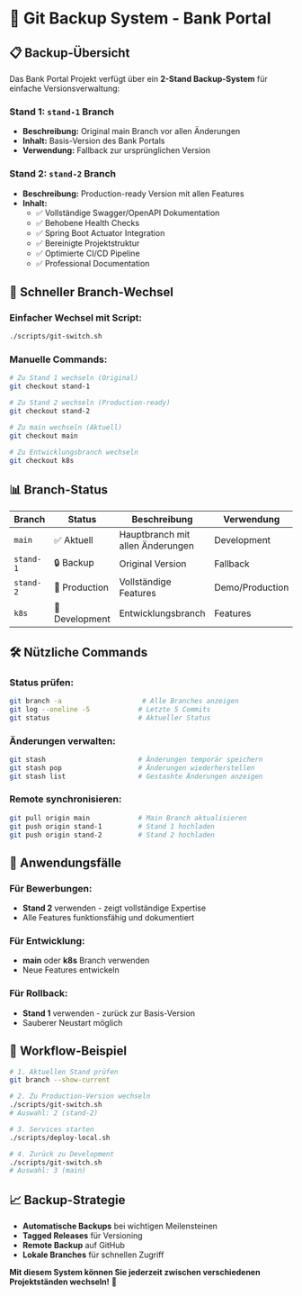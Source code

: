 # 🔄 Git Backup System - Bank Portal

## 📋 Backup-Übersicht

Das Bank Portal Projekt verfügt über ein **2-Stand Backup-System** für einfache Versionsverwaltung:

### **Stand 1: `stand-1` Branch**
- **Beschreibung:** Original main Branch vor allen Änderungen
- **Inhalt:** Basis-Version des Bank Portals
- **Verwendung:** Fallback zur ursprünglichen Version

### **Stand 2: `stand-2` Branch** 
- **Beschreibung:** Production-ready Version mit allen Features
- **Inhalt:** 
  - ✅ Vollständige Swagger/OpenAPI Dokumentation
  - ✅ Behobene Health Checks
  - ✅ Spring Boot Actuator Integration
  - ✅ Bereinigte Projektstruktur
  - ✅ Optimierte CI/CD Pipeline
  - ✅ Professional Documentation

## 🚀 Schneller Branch-Wechsel

### **Einfacher Wechsel mit Script:**
```bash
./scripts/git-switch.sh
```

### **Manuelle Commands:**
```bash
# Zu Stand 1 wechseln (Original)
git checkout stand-1

# Zu Stand 2 wechseln (Production-ready)
git checkout stand-2

# Zu main wechseln (Aktuell)
git checkout main

# Zu Entwicklungsbranch wechseln
git checkout k8s
```

## 📊 Branch-Status

| Branch | Status | Beschreibung | Verwendung |
|--------|--------|--------------|------------|
| `main` | ✅ Aktuell | Hauptbranch mit allen Änderungen | Development |
| `stand-1` | 🔒 Backup | Original Version | Fallback |
| `stand-2` | 🚀 Production | Vollständige Features | Demo/Production |
| `k8s` | 🔧 Development | Entwicklungsbranch | Features |

## 🛠️ Nützliche Commands

### **Status prüfen:**
```bash
git branch -a                    # Alle Branches anzeigen
git log --oneline -5            # Letzte 5 Commits
git status                      # Aktueller Status
```

### **Änderungen verwalten:**
```bash
git stash                       # Änderungen temporär speichern
git stash pop                   # Änderungen wiederherstellen
git stash list                  # Gestashte Änderungen anzeigen
```

### **Remote synchronisieren:**
```bash
git pull origin main            # Main Branch aktualisieren
git push origin stand-1         # Stand 1 hochladen
git push origin stand-2         # Stand 2 hochladen
```

## 🎯 Anwendungsfälle

### **Für Bewerbungen:**
- **Stand 2** verwenden - zeigt vollständige Expertise
- Alle Features funktionsfähig und dokumentiert

### **Für Entwicklung:**
- **main** oder **k8s** Branch verwenden
- Neue Features entwickeln

### **Für Rollback:**
- **Stand 1** verwenden - zurück zur Basis-Version
- Sauberer Neustart möglich

## 🔄 Workflow-Beispiel

```bash
# 1. Aktuellen Stand prüfen
git branch --show-current

# 2. Zu Production-Version wechseln
./scripts/git-switch.sh
# Auswahl: 2 (stand-2)

# 3. Services starten
./scripts/deploy-local.sh

# 4. Zurück zu Development
./scripts/git-switch.sh  
# Auswahl: 3 (main)
```

## 📈 Backup-Strategie

- **Automatische Backups** bei wichtigen Meilensteinen
- **Tagged Releases** für Versioning
- **Remote Backup** auf GitHub
- **Lokale Branches** für schnellen Zugriff

**Mit diesem System können Sie jederzeit zwischen verschiedenen Projektständen wechseln!** 🎉
